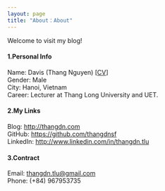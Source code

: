 ```yaml
---
layout: page
title: "About：About"
---
```

Welcome to visit my blog!

#### 1.Personal Info
Name: Davis (Thang Nguyen) [[CV](/resources/CV-Ng-Duc-Thang.pdf)]  
Gender: Male  
City: Hanoi, Vietnam  
Career: Lecturer at Thang Long University and UET.

#### 2.My Links
Blog: <http://thangdn.com>  
GitHub: <https://github.com/thangdnsf>  
LinkedIn: <http://www.linkedin.com/in/thangdn.tlu>  


#### 3.Contract
Email: thangdn.tlu@gmail.com  
Phone: (+84) 967953735  

